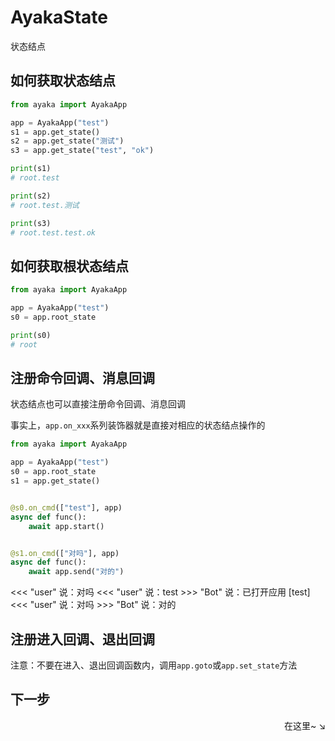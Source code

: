 # AyakaState

状态结点

## 如何获取状态结点

```py
from ayaka import AyakaApp

app = AyakaApp("test")
s1 = app.get_state()
s2 = app.get_state("测试")
s3 = app.get_state("test", "ok")

print(s1)
# root.test

print(s2)
# root.test.测试

print(s3)
# root.test.test.ok
```

## 如何获取根状态结点

```py
from ayaka import AyakaApp

app = AyakaApp("test")
s0 = app.root_state

print(s0)
# root
```

## 注册命令回调、消息回调

状态结点也可以直接注册命令回调、消息回调

事实上，`app.on_xxx`系列装饰器就是直接对相应的状态结点操作的

```py
from ayaka import AyakaApp

app = AyakaApp("test")
s0 = app.root_state
s1 = app.get_state()


@s0.on_cmd(["test"], app)
async def func():
    await app.start()


@s1.on_cmd(["对吗"], app)
async def func():
    await app.send("对的")
```

<div class="demo">
<<< "user" 说：对吗
<<< "user" 说：test
>>>  "Bot" 说：已打开应用 [test]
<<< "user" 说：对吗
>>>  "Bot" 说：对的
</div>

## 注册进入回调、退出回调

注意：不要在进入、退出回调函数内，调用`app.goto`或`app.set_state`方法

## 下一步

<div align="right">
    在这里~ ↘
</div>
